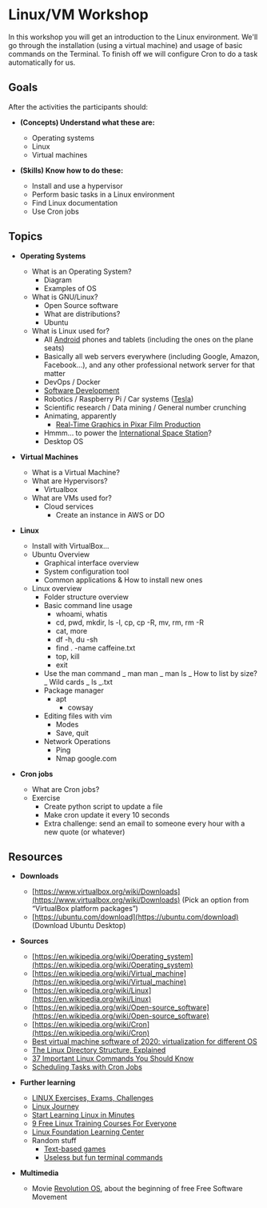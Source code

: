 # Linux/VM Workshop

In this workshop you will get an introduction to the Linux environment. We'll go
through the installation (using a virtual machine) and usage of basic commands
on the Terminal. To finish off we will configure Cron to do a task automatically
for us.

## Goals

After the activities the participants should:

- **(Concepts) Understand what these are:**

  - Operating systems
  - Linux
  - Virtual machines

- **(Skills) Know how to do these:**
  - Install and use a hypervisor
  - Perform basic tasks in a Linux environment
  - Find Linux documentation
  - Use Cron jobs

## Topics

- **Operating Systems**

  - What is an Operating System?
    - Diagram
    - Examples of OS
  - What is GNU/Linux?
    - Open Source software
    - What are distributions?
    - Ubuntu
  - What is Linux used for?
    - All [Android](<https://en.wikipedia.org/wiki/Android_(operating_system)>)
      phones and tablets (including the ones on the plane seats)
    - Basically all web servers everywhere (including Google, Amazon,
      Facebook...), and any other professional network server for that matter
    - DevOps / Docker
    - [Software Development](https://snapcraft.io/search?category=development)
    - Robotics / Raspberry Pi / Car systems
      ([Tesla](https://www.tesla.com/careers/job/software-engineerembeddedlinuxplatforms-45034))
    - Scientific research / Data mining / General number crunching
    - Animating, apparently
      - [Real-Time Graphics in Pixar Film
        Production](https://www.youtube.com/watch?v=x9ikzGQW0ys)
    - Hmmm... to power the [International Space
      Station](https://training.linuxfoundation.org/solutions/corporate-solutions/success-stories/linux-foundation-training-prepares-the-international-space-station-for-linux-migration/)?
    - Desktop OS

- **Virtual Machines**

  - What is a Virtual Machine?
  - What are Hypervisors?
    - Virtualbox
  - What are VMs used for?
    - Cloud services
      - Create an instance in AWS or DO

- **Linux**
  - Install with VirtualBox...
  - Ubuntu Overview
    - Graphical interface overview
    - System configuration tool
    - Common applications & How to install new ones
  - Linux overview
    - Folder structure overview
    - Basic command line usage
      - whoami, whatis
      - cd, pwd, mkdir, ls -l, cp, cp -R, mv, rm, rm -R
      - cat, more
      - df -h, du -sh
      - find . -name caffeine.txt
      - top, kill
      - exit
    - Use the man command _ man man _ man ls _ How to list by size? _ Wild cards
      _ ls _.txt
    - Package manager
      - apt
        - cowsay
    - Editing files with vim
      - Modes
      - Save, quit
    - Network Operations
      - Ping
      - Nmap google.com
- **Cron jobs**
  - What are Cron jobs?
  - Exercise
    - Create python script to update a file
    - Make cron update it every 10 seconds
    - Extra challenge: send an email to someone every hour with a new quote (or
      whatever)

## Resources

- **Downloads**

  - [https://www.virtualbox.org/wiki/Downloads](https://www.virtualbox.org/wiki/Downloads)
    (Pick an option from “VirtualBox platform packages”)
  - [https://ubuntu.com/download](https://ubuntu.com/download) (Download Ubuntu
    Desktop)

- **Sources**

  - [https://en.wikipedia.org/wiki/Operating_system](https://en.wikipedia.org/wiki/Operating_system)
  - [https://en.wikipedia.org/wiki/Virtual_machine](https://en.wikipedia.org/wiki/Virtual_machine)
  - [https://en.wikipedia.org/wiki/Linux](https://en.wikipedia.org/wiki/Linux)
  - [https://en.wikipedia.org/wiki/Open-source_software](https://en.wikipedia.org/wiki/Open-source_software)
  - [https://en.wikipedia.org/wiki/Cron](https://en.wikipedia.org/wiki/Cron)
  - [Best virtual machine software of 2020: virtualization for different
    OS](https://www.techradar.com/best/best-virtual-machine-software)
  - [The Linux Directory Structure,
    Explained](https://www.howtogeek.com/117435/htg-explains-the-linux-directory-structure-explained/)
  - [37 Important Linux Commands You Should
    Know](https://www.howtogeek.com/412055/37-important-linux-commands-you-should-know/)
  - [Scheduling Tasks with Cron
    Jobs](https://code.tutsplus.com/tutorials/scheduling-tasks-with-cron-jobs--net-8800)

* **Further learning**

  - [LINUX Exercises, Exams, Challenges](https://practity.com/lynux/)
  - [Linux Journey](https://linuxjourney.com/)
  - [Start Learning Linux in
    Minutes](https://www.tecmint.com/free-online-linux-learning-guide-for-beginners/)
  - [9 Free Linux Training Courses For
    Everyone](https://itsfoss.com/free-linux-training-courses/)
  - [Linux Foundation Learning
    Center](https://training.linuxfoundation.org/resources/free-courses/introduction-to-linux/)
  - Random stuff
    - [Text-based
      games](https://www.tecmint.com/best-linux-terminal-console-games/)
    - [Useless but fun terminal
      commands](https://www.tecmint.com/20-funny-commands-of-linux-or-linux-is-fun-in-terminal/)

* **Multimedia**
  - Movie [Revolution OS](https://www.youtube.com/watch?v=PcdnamUOeaA), about
    the beginning of free Free Software Movement
